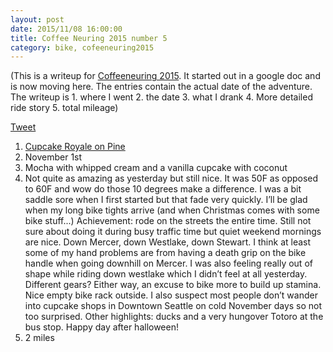 ```yaml
---
layout: post
date: 2015/11/08 16:00:00
title: Coffee Neuring 2015 number 5
category: bike, cofeeneuring2015
---
```

(This is a writeup for [Coffeeneuring 2015](http://chasingmailboxes.com/2015/09/19/coffeeneuring-challenge-2015-a-dream-within-a-dream/). It started out in a
google doc and is now moving here. The entries contain the actual date of
the adventure. The writeup is 1. where I went 2. the date 3. what I drank
4. More detailed ride story 5. total mileage)

[Tweet](https://twitter.com/openlabbott/status/660863719266611201)

1. [Cupcake Royale on Pine](http://cupcakeroyale.com/)
2. November 1st
3. Mocha with whipped cream and a vanilla cupcake with coconut
4. Not quite as amazing as yesterday but still nice. It was 50F as opposed to
60F and wow do those 10 degrees make a difference. I was a bit saddle sore when
I first started but that fade very quickly. I’ll be glad when my long bike
tights arrive (and when Christmas comes with some bike stuff...) Achievement:
rode on the streets the entire time. Still not sure about doing it during busy
traffic time but quiet weekend mornings are nice. Down Mercer, down Westlake,
down Stewart. I think at least some of my hand problems are from having a death
grip on the bike handle when going downhill on Mercer. I was also feeling really
out of shape while riding down westlake which I didn’t feel at all yesterday.
Different gears? Either way, an excuse to bike more to build up stamina. Nice
empty bike rack outside. I also suspect most people don’t wander into cupcake
shops in Downtown Seattle on cold November days so not too surprised. Other
highlights: ducks and a very hungover Totoro at the bus stop. Happy day after
halloween!
5. 2 miles
